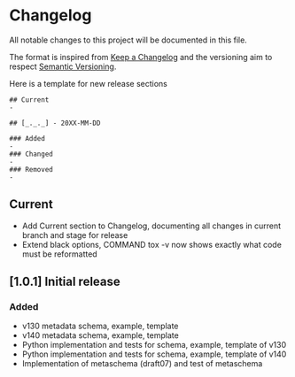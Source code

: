 # Changelog

All notable changes to this project will be documented in this file.

The format is inspired from [Keep a Changelog](http://keepachangelog.com/en/1.0.0/)
and the versioning aim to respect [Semantic Versioning](http://semver.org/spec/v2.0.0.html).

Here is a template for new release sections

```
## Current
-

## [_._._] - 20XX-MM-DD

### Added
-
### Changed
-
### Removed
-
```
## Current
- Add Current section to Changelog, documenting all changes in current branch and stage for release
- Extend black options, COMMAND tox -v now shows exactly what code must be reformatted

## [1.0.1] Initial release

### Added

- v130 metadata schema, example, template
- v140 metadata schema, example, template
- Python implementation and tests for schema, example, template of v130
- Python implementation and tests for schema, example, template of v140
- Implementation of metaschema (draft07) and test of metaschema

